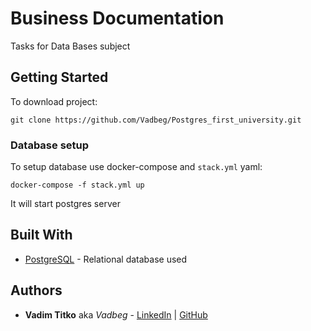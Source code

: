 # Business Documentation
Tasks for Data Bases subject

## Getting Started

To download project:
```
git clone https://github.com/Vadbeg/Postgres_first_university.git
```


### Database setup
To setup database use docker-compose and `stack.yml` yaml: 

```
docker-compose -f stack.yml up
```

It will start postgres server


## Built With

* [PostgreSQL](https://www.postgresql.org) - Relational database used 

## Authors

* **Vadim Titko** aka *Vadbeg* - 
[LinkedIn](https://www.linkedin.com/in/vadim-titko-89ab16149) | 
[GitHub](https://github.com/Vadbeg/PythonHomework/commits?author=Vadbeg)
 